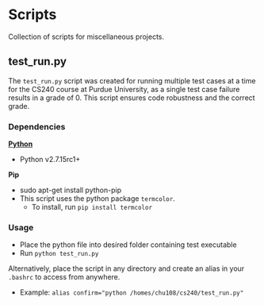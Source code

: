 # Scripts

Collection of scripts for miscellaneous projects.

## test_run.py

The `test_run.py` script was created for running multiple test cases at a time for the CS240 course at Purdue University, as a single test case failure results in a grade of 0. This script ensures code robustness and the correct grade.

### Dependencies

**[Python](https://www.python.org/downloads/release/python-2715rc1/)**

* Python v2.7.15rc1+

**Pip**

* sudo apt-get install python-pip
* This script uses the python package `termcolor`.
  * To install, run `pip install termcolor`

### Usage

* Place the python file into desired folder containing test executable
* Run `python test_run.py`

Alternatively, place the script in any directory and create an alias in your `.bashrc` to access from anywhere.
* Example: `alias confirm="python /homes/chu108/cs240/test_run.py"`
